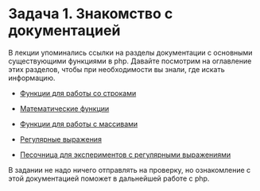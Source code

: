 # Задача 1. Знакомство с документацией

В лекции упоминались ссылки на разделы документации с основными существующими функциями в php.
Давайте посмотрим на оглавление этих разделов, чтобы при необходимости вы знали, где искать информацию.  

* [Функции для работы со строками](https://www.php.net/manual/ru/ref.strings.php)
* [Математические функции](https://www.php.net/manual/ru/book.math.php)
* [Функции для работы с массивами](https://www.php.net/manual/ru/ref.array.php)
* [Регулярные выражения](https://www.php.net/manual/ru/ref.pcre.php)

* [Песочница для экспериментов с регулярными выражениями](https://regex101.com/)

В задании не надо ничего отправлять на проверку, но ознакомление с этой документацией поможет в дальнейшей работе с php.
